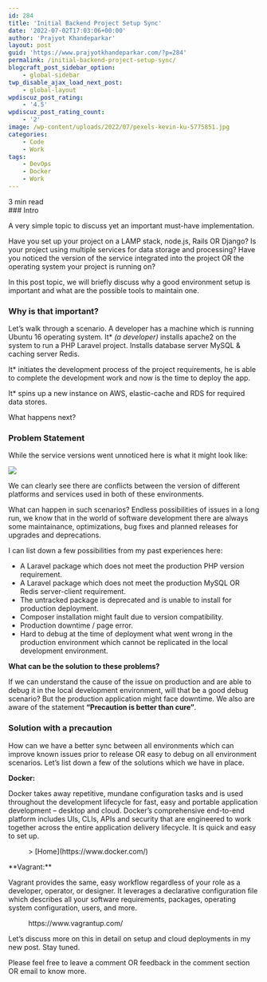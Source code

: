 ```yaml
---
id: 284
title: 'Initial Backend Project Setup Sync'
date: '2022-07-02T17:03:06+00:00'
author: 'Prajyot Khandeparkar'
layout: post
guid: 'https://www.prajyotkhandeparkar.com/?p=284'
permalink: /initial-backend-project-setup-sync/
blogcraft_post_sidebar_option:
    - global-sidebar
twp_disable_ajax_load_next_post:
    - global-layout
wpdiscuz_post_rating:
    - '4.5'
wpdiscuz_post_rating_count:
    - '2'
image: /wp-content/uploads/2022/07/pexels-kevin-ku-5775851.jpg
categories:
    - Code
    - Work
tags:
    - DevOps
    - Docker
    - Work
---
```


<span class="rt-reading-time" style="display: block;"><span class="rt-label rt-prefix"></span> <span class="rt-time">3</span> <span class="rt-label rt-postfix">min read</span></span>### Intro

A very simple topic to discuss yet an important must-have implementation.

Have you set up your project on a LAMP stack, node.js, Rails OR Django? Is your project using multiple services for data storage and processing? Have you noticed the version of the service integrated into the project OR the operating system your project is running on?

In this post topic, we will briefly discuss why a good environment setup is important and what are the possible tools to maintain one.

### Why is that important?

Let’s walk through a scenario. A developer has a machine which is running Ubuntu 16 operating system. It\* *(a developer)* installs apache2 on the system to run a PHP Laravel project. Installs database server MySQL &amp; caching server Redis.

It\* initiates the development process of the project requirements, he is able to complete the development work and now is the time to deploy the app.

It\* spins up a new instance on AWS, elastic-cache and RDS for required data stores.

What happens next?

### Problem Statement

While the service versions went unnoticed here is what it might look like:

![](https://lh3.googleusercontent.com/HeNgt-HUL0CQZCBDDm2Vn-3EJ6XhsJGPSwlo_uSr8JTCICXzxSmkE1jXTPo-Wsb5kSDMhJnd00B9nkazEfcvqVTZ0--gww-Iry1QKId9-7X_RhyzHs9PNBmZ9r-r8fbprVB19aCrdMk9OnlNSg)

We can clearly see there are conflicts between the version of different platforms and services used in both of these environments.

What can happen in such scenarios? Endless possibilities of issues in a long run, we know that in the world of software development there are always some maintainance, optimizations, bug fixes and planned releases for upgrades and deprecations.

I can list down a few possibilities from my past experiences here:

- A Laravel package which does not meet the production PHP version requirement.
- A Laravel package which does not meet the production MySQL OR Redis server-client requirement.
- The untracked package is deprecated and is unable to install for production deployment.
- Composer installation might fault due to version compatibility.
- Production downtime / page error.
- Hard to debug at the time of deployment what went wrong in the production environment which cannot be replicated in the local development environment.

**What can be the solution to these problems?**

If we can understand the cause of the issue on production and are able to debug it in the local development environment, will that be a good debug scenario? But the production application might face downtime. We also are aware of the statement **“Precaution is better than cure”**.

### Solution with a precaution

How can we have a better sync between all environments which can improve known issues prior to release OR easy to debug on all environment scenarios. Let’s list down a few of the solutions which we have in place.

**Docker:**

Docker takes away repetitive, mundane configuration tasks and is used throughout the development lifecycle for fast, easy and portable application development – desktop and cloud. Docker’s comprehensive end-to-end platform includes UIs, CLIs, APIs and security that are engineered to work together across the entire application delivery lifecycle. It is quick and easy to set up.

<figure class="wp-block-embed is-type-wp-embed is-provider-docker wp-block-embed-docker"><div class="wp-block-embed__wrapper">> [Home](https://www.docker.com/)

<iframe class="wp-embedded-content" data-secret="xHfkBqKkxH" frameborder="0" height="338" marginheight="0" marginwidth="0" sandbox="allow-scripts" scrolling="no" security="restricted" src="https://www.docker.com/embed/#?secret=MXRKxPKgkf#?secret=xHfkBqKkxH" style="position: absolute; clip: rect(1px, 1px, 1px, 1px);" title="“Home” — Docker" width="600"></iframe></div></figure>**Vagrant:**

Vagrant provides the same, easy workflow regardless of your role as a developer, operator, or designer. It leverages a declarative configuration file which describes all your software requirements, packages, operating system configuration, users, and more.

<figure class="wp-block-embed"><div class="wp-block-embed__wrapper">https://www.vagrantup.com/ </div></figure>Let’s discuss more on this in detail on setup and cloud deployments in my new post. Stay tuned.

Please feel free to leave a comment OR feedback in the comment section OR email to know more.